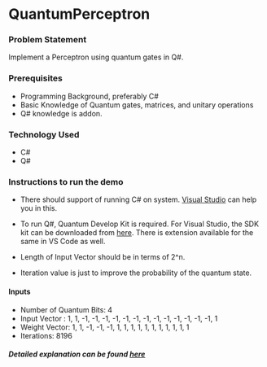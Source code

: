 # QuantumPerceptron

### Problem Statement
Implement a Perceptron using quantum gates in Q#.

### Prerequisites
- Programming Background, preferably C#
- Basic Knowledge of Quantum gates, matrices, and unitary operations
-	Q# knowledge is addon. 

### Technology Used
-	C#
-	Q#

### Instructions to run the demo
- There should support of running C# on system. [Visual Studio](https://visualstudio.microsoft.com/downloads/) can help you in this. 
- To run Q#, Quantum Develop Kit is required. For Visual Studio, the SDK kit can be downloaded from [here](https://marketplace.visualstudio.com/items?itemName=quantum.DevKit). There is extension available for the same in VS Code as well. 

- Length of Input Vector should be in terms of 2^n.
- Iteration value is just to improve the probability of the quantum state. 

#### Inputs
- Number of Quantum Bits: 4  
- Input Vector : 1, 1, -1, -1, -1, -1, -1, -1, -1, -1, -1, -1, -1, -1, -1, 1
- Weight Vector: 1, 1, -1, -1, -1, 1, 1, 1, 1, 1, 1, 1, 1, 1, 1, 1
- Iterations: 8196

##### Detailed explanation can be found [here](https://medium.com/@bvr.6894/problem-statement-7aca8e884986)
